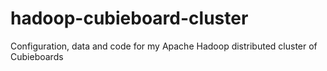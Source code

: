 hadoop-cubieboard-cluster
=========================

Configuration, data and code for my Apache Hadoop distributed cluster of Cubieboards
